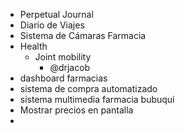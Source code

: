 
- Perpetual Journal
- Diario de Viajes
- Sistema de Cámaras Farmacia
- Health
	- Joint mobility 
		- @drjacob
- dashboard farmacias
- sistema de compra automatizado
- sistema multimedia farmacia bubuqui
- Mostrar precios en pantalla
- 
